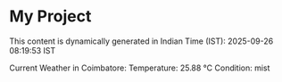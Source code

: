# My Project

This content is dynamically generated in Indian Time (IST): 2025-09-26 08:19:53 IST


Current Weather in Coimbatore:
Temperature: 25.88 °C
Condition: mist
